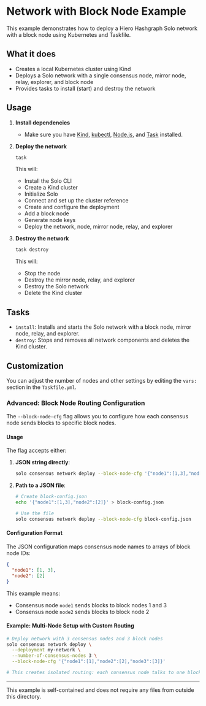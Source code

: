 # Network with Block Node Example

This example demonstrates how to deploy a Hiero Hashgraph Solo network with a block node using Kubernetes and Taskfile.

## What it does

* Creates a local Kubernetes cluster using Kind
* Deploys a Solo network with a single consensus node, mirror node, relay, explorer, and block node
* Provides tasks to install (start) and destroy the network

## Usage

1. **Install dependencies**
   * Make sure you have [Kind](https://kind.sigs.k8s.io/), [kubectl](https://kubernetes.io/docs/tasks/tools/), [Node.js](https://nodejs.org/), and [Task](https://taskfile.dev/) installed.

2. **Deploy the network**
   ```sh
   task
   ```
   This will:
   * Install the Solo CLI
   * Create a Kind cluster
   * Initialize Solo
   * Connect and set up the cluster reference
   * Create and configure the deployment
   * Add a block node
   * Generate node keys
   * Deploy the network, node, mirror node, relay, and explorer

3. **Destroy the network**
   ```sh
   task destroy
   ```
   This will:
   * Stop the node
   * Destroy the mirror node, relay, and explorer
   * Destroy the Solo network
   * Delete the Kind cluster

## Tasks

* `install`: Installs and starts the Solo network with a block node, mirror node, relay, and explorer.
* `destroy`: Stops and removes all network components and deletes the Kind cluster.

## Customization

You can adjust the number of nodes and other settings by editing the `vars:` section in the `Taskfile.yml`.

### Advanced: Block Node Routing Configuration

The `--block-node-cfg` flag allows you to configure how each consensus node sends blocks to specific block nodes. 

#### Usage

The flag accepts either:

1. **JSON string directly**:
   ```bash
   solo consensus network deploy --block-node-cfg '{"node1":[1,3],"node2":[2]}'
   ```

2. **Path to a JSON file**:
   ```bash
   # Create block-config.json
   echo '{"node1":[1,3],"node2":[2]}' > block-config.json
   
   # Use the file
   solo consensus network deploy --block-node-cfg block-config.json
   ```

#### Configuration Format

The JSON configuration maps consensus node names to arrays of block node IDs:

```json
{
  "node1": [1, 3],
  "node2": [2]
}
```

This example means:
- Consensus node `node1` sends blocks to block nodes 1 and 3
- Consensus node `node2` sends blocks to block node 2


#### Example: Multi-Node Setup with Custom Routing

```bash
# Deploy network with 3 consensus nodes and 3 block nodes
solo consensus network deploy \
  --deployment my-network \
  --number-of-consensus-nodes 3 \
  --block-node-cfg '{"node1":[1],"node2":[2],"node3":[3]}'

# This creates isolated routing: each consensus node talks to one block node
```

***

This example is self-contained and does not require any files from outside this directory.
